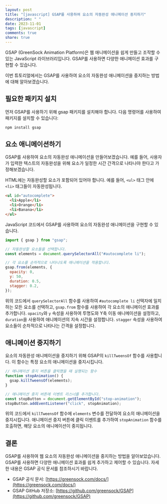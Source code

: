 ```yaml
---
layout: post
title: "[javascript] GSAP를 사용하여 요소의 자동완성 애니메이션 중지하기"
description: " "
date: 2023-11-01
tags: [javascript]
comments: true
share: true
---
```


GSAP (GreenSock Animation Platform)은 웹 애니메이션을 쉽게 만들고 조작할 수 있는 JavaScript 라이브러리입니다. GSAP를 사용하면 다양한 애니메이션 효과를 구현할 수 있습니다.

이번 튜토리얼에서는 GSAP를 사용하여 요소의 자동완성 애니메이션을 중지하는 방법에 대해 알아보겠습니다.

## 필요한 패키지 설치

먼저 GSAP를 사용하기 위해 gsap 패키지를 설치해야 합니다. 다음 명령어를 사용하여 패키지를 설치할 수 있습니다:

```bash
npm install gsap
```

## 요소 애니메이션하기

GSAP를 사용하여 요소의 자동완성 애니메이션을 만들어보겠습니다. 예를 들어, 사용자가 입력한 텍스트의 자동완성을 위해 요소가 일정한 시간 간격으로 나타나야 한다고 가정해보겠습니다.

HTML에는 자동완성할 요소가 포함되어 있어야 합니다. 예를 들어, `<ul>` 태그 안에 `<li>` 태그들이 자동완성됩니다.

```html
<ul id="autocomplete">
  <li>Apple</li>
  <li>Orange</li>
  <li>Banana</li>
</ul>
```

JavaScript 코드에서 GSAP를 사용하여 요소의 자동완성 애니메이션을 구현할 수 있습니다.

```javascript
import { gsap } from "gsap";

// 자동완성할 요소들을 선택합니다.
const elements = document.querySelectorAll("#autocomplete li");

// 각 요소를 순차적으로 나타나도록 애니메이션을 적용합니다.
gsap.from(elements, {
  opacity: 0,
  y: 50,
  duration: 0.5,
  stagger: 0.2,
});
```

위의 코드에서 `querySelectorAll` 함수를 사용하여 `#autocomplete li` 선택자에 일치하는 모든 요소를 선택하고, `gsap.from` 함수를 사용하여 각 요소의 애니메이션 효과를 추가합니다. `opacity`와 `y` 속성을 사용하여 투명도와 Y축 이동 애니메이션을 설정하고, `duration`을 사용하여 애니메이션의 지속 시간을 설정합니다. `stagger` 속성을 사용하여 요소들이 순차적으로 나타나는 간격을 설정합니다.

## 애니메이션 중지하기

요소의 자동완성 애니메이션을 중지하기 위해 GSAP의 `killTweensOf` 함수를 사용합니다. 이 함수는 특정 요소의 애니메이션을 중지시킵니다.

```javascript
// 애니메이션 중지 버튼을 클릭했을 때 실행되는 함수
function stopAnimation() {
  gsap.killTweensOf(elements);
}

// 애니메이션 중지 버튼에 이벤트 리스너를 추가합니다.
const stopButton = document.getElementById("stop-animation");
stopButton.addEventListener("click", stopAnimation);
```

위의 코드에서 `killTweensOf` 함수에 `elements` 변수를 전달하여 요소의 애니메이션을 중지시킵니다. 애니메이션 중지 버튼에 클릭 이벤트를 추가하여 `stopAnimation` 함수를 호출하면, 해당 요소의 애니메이션이 중지됩니다.

## 결론

GSAP를 사용하여 웹 요소의 자동완성 애니메이션을 중지하는 방법을 알아보았습니다. GSAP를 사용하면 다양한 애니메이션 효과를 쉽게 추가하고 제어할 수 있습니다. 자세한 내용은 GSAP 공식 문서를 참조하시기 바랍니다.

- GSAP 공식 문서: [https://greensock.com/docs/](https://greensock.com/docs/)
- GSAP GitHub 저장소: [https://github.com/greensock/GSAP](https://github.com/greensock/GSAP)